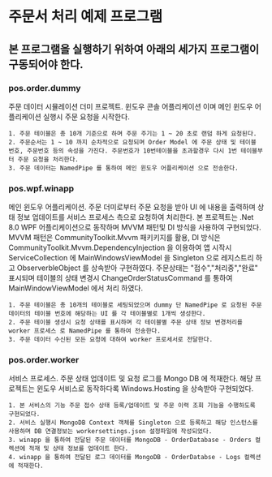 # 주문서 처리 예제 프로그램
## 본 프로그램을 실행하기 위하여 아래의 세가지 프로그램이 구동되어야 한다.

### pos.order.dummy
  주문 데이터 시뮬레이션 더미 프로젝트. 윈도우 콘솔 어플리케이션 이며 메인 윈도우 어플리케이션 실행시 주문 요청을 시작한다.
  
    1. 주문 테이블은 총 10개 기준으로 하며 주문 주기는 1 ~ 20 초로 랜덤 하게 요청된다.
    2. 주문순서는 1 ~ 10 까지 순차적으로 요청되며 Order Model 에 주문 상태 및 테이블 번호, 주문번호 등의 속성을 가진다. 주문번호가 10번테이블을 초과할경우 다시 1번 테이블부터 주문 요청을 처리한다.
    3. 주문 데이터는 NamedPipe 를 통하여 메인 윈도우 어플리케이션 으로 전송한다.
       
### pos.wpf.winapp
  메인 윈도우 어플리케이션. 주문 더미로부터 주문 요청을 받아 UI 에  내용을 출력하며 상태 정보 업데이트를 서비스 프로세스 측으로 요청하여 처리한다.
  본 프로젝트는 .Net 8.0 WPF 어플리케이션으로 동작하며 MVVM 패턴및 DI 방식을 사용하여 구현되었다. MVVM 패턴은 CommunityToolkit.Mvvm 패키키지를 활용, DI 방식은 CommunityToolkit.Mvvm.DependencyInjection 을 이용하여 앱 시작시 ServiceCollection 에 MainWindowsViewModel 을 Singleton 으로 레지스트리 하고 ObserverbleObject 를 상속받아 구현하였다. 주문상태는 "접수","처리중","완료" 표시되며 테이블의 상태 변경시 ChangeOrderStatusCommand 를 통하여 MainWindowViewModel 에서 처리 하였다.
  
    1. 주문 테이블은 총 10개의 테이블로 세팅되었으며 dummy 단 NamedPipe 로 요청된 주문데이터의 테이블 번호에 해당하는 UI 를 각 테이블별로 1개씩 생성한다.
    2. 주문 테이블 생성시 요청 상태를 표시하며 각 테이블별 주문 상태 정보 변경처리를 worker 프로세스 로 NamedPipe 를 통하여 전송한다.
    3. 주문 데이터 수신된 모든 요청에 대하여 worker 프로세서로 전달한다.
       
### pos.order.worker
  서비스 프로세스. 주문 상태 업데이트 및 요청 로그를 Mongo DB 에 적재한다.
  해당 프로젝트는 윈도우 서비스로 동작하다록 Windows.Hosting 을 상속받아 구현되었다.
  
    1. 본 서비스의 기능 주문 접수 상태 등록/업데이트 및 주문 이력 조회 기능을 수행하도록 구현되었다.
    2. 서비스 실행시 MongoDB Context 객체를 Singleton 으로 등록하고 해당 인스턴스를 사용하며 DB 연결정보는 workersettings.json 설정파일에 작성되었다.
    3. winapp 을 통하여 전달된 주문 데이터를 MongoDB - OrderDatabase - Orders 컬렉션에 적재 및 상태 정보를 업데이트 한다.
    4. winapp 을 통하여 전달된 로그 데이터를 MongoDB - OrderDatabse - Logs 컬렉션에 적재한다.
 

